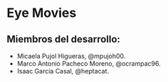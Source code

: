 # Eye Movies

## Miembros del desarrollo:

* Micaela Pujol Higueras, @mpujoh00.
* Marco Antonio Pacheco Moreno, @ocrampac96.
* Isaac García Casal, @heptacat.
